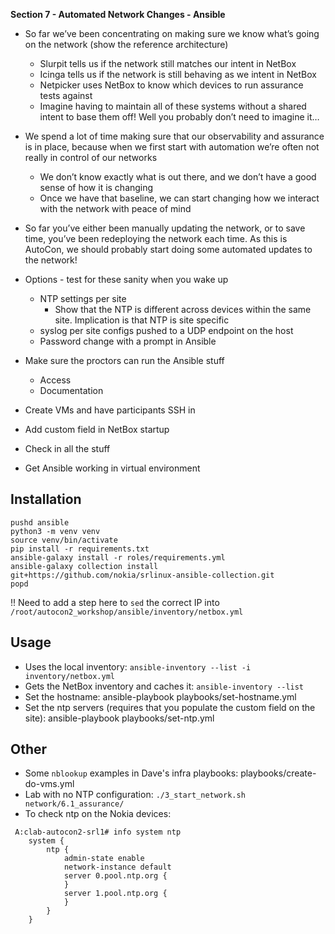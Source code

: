 **Section 7 - Automated Network Changes - Ansible**

- So far we’ve been concentrating on making sure we know what’s going on the network (show the reference architecture)
    - Slurpit tells us if the network still matches our intent in NetBox
    - Icinga tells us if the network is still behaving as we intent in NetBox
    - Netpicker uses NetBox to know which devices to run assurance tests against
    - Imagine having to maintain all of these systems without a shared intent to base them off! Well you probably don’t need to imagine it…
- We spend a lot of time making sure that our observability and assurance is in place, because when we first start with automation we’re often not really in control of our networks
    - We don’t know exactly what is out there, and we don’t have a good sense of how it is changing
    - Once we have that baseline, we can start changing how we interact with the network with peace of mind
- So far you’ve either been manually updating the network, or to save time, you’ve been redeploying the network each time. As this is AutoCon, we should probably start doing some automated updates to the network!

- Options - test for these sanity when you wake up
    - NTP settings per site
        - Show that the NTP is different across devices within the same site. Implication is that NTP is site specific
    - syslog per site configs pushed to a UDP endpoint on the host
    - Password change with a prompt in Ansible



* Make sure the proctors can run the Ansible stuff
    * Access
    * Documentation
* Create VMs and have participants SSH in



* Add custom field in NetBox startup
* Check in all the stuff
* Get Ansible working in virtual environment


## Installation

```
pushd ansible
python3 -m venv venv
source venv/bin/activate
pip install -r requirements.txt
ansible-galaxy install -r roles/requirements.yml
ansible-galaxy collection install git+https://github.com/nokia/srlinux-ansible-collection.git
popd
```

!! Need to add a step here to `sed` the correct IP into `/root/autocon2_workshop/ansible/inventory/netbox.yml`

## Usage

- Uses the local inventory: `ansible-inventory --list -i inventory/netbox.yml`
- Gets the NetBox inventory and caches it: `ansible-inventory --list`
- Set the hostname: ansible-playbook playbooks/set-hostname.yml
- Set the ntp servers (requires that you populate the custom field on the site): ansible-playbook playbooks/set-ntp.yml

## Other

- Some `nblookup` examples in Dave's infra playbooks: playbooks/create-do-vms.yml
- Lab with no NTP configuration: `./3_start_network.sh network/6.1_assurance/`
- To check ntp on the Nokia devices:
```
 A:clab-autocon2-srl1# info system ntp
    system {
        ntp {
            admin-state enable
            network-instance default
            server 0.pool.ntp.org {
            }
            server 1.pool.ntp.org {
            }
        }
    }
```
